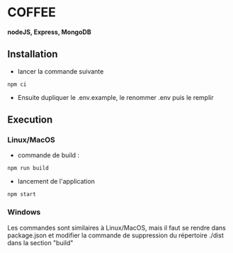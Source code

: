 # COFFEE
__nodeJS, Express, MongoDB__

## Installation 

- lancer la commande suivante 
```
npm ci
```
- Ensuite dupliquer le .env.example, le renommer .env puis le remplir


## Execution 

### Linux/MacOS

- commande de build : 
```
npm run build
```

- lancement de l'application
```
npm start
```

### Windows

Les commandes sont similaires à Linux/MacOS, mais il faut se rendre dans package.json et
modifier la commande de suppression du répertoire ./dist dans la section "build"